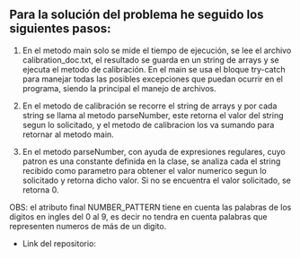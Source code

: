 ## Para la solución del problema he seguido los siguientes pasos:

1. En el metodo main solo se mide el tiempo de ejecución, se lee el archivo calibration_doc.txt, el resultado se guarda en un string de arrays y se ejecuta el metodo de calibración. En el main se usa el bloque try-catch para manejar todas las posibles excepciones que puedan ocurrir en el programa, siendo la principal el manejo de archivos.

2. En el metodo de calibración se recorre el string de arrays y por cada string se llama al metodo parseNumber, este retorna el valor del string segun lo solicitado, y el metodo de calibracion los va sumando para retornar al metodo main.

3. En el metodo parseNumber, con ayuda de expresiones regulares, cuyo patron es una constante definida en la clase, se analiza cada el string recibido como parametro para obtener el valor numerico segun lo solicitado y retorna dicho valor. Si no se encuentra el valor solicitado, se retorna 0. 

OBS: el atributo final NUMBER_PATTERN tiene en cuenta las palabras de los digitos en ingles del 0 al 9, es decir no tendra en cuenta palabras que representen numeros de más de un digito.  

- Link del repositorio:

